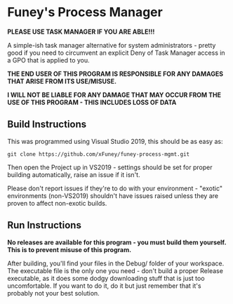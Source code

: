 # Funey's Process Manager
**PLEASE USE TASK MANAGER IF YOU ARE ABLE!!!**

A simple-ish task manager alternative for system administrators - pretty good if you need to circumvent an explicit Deny of Task Manager access in a GPO that is applied to you.

**THE END USER OF THIS PROGRAM IS RESPONSIBLE FOR ANY DAMAGES THAT ARISE FROM ITS USE/MISUSE.**

**I WILL NOT BE LIABLE FOR ANY DAMAGE THAT MAY OCCUR FROM THE USE OF THIS PROGRAM - THIS INCLUDES LOSS OF DATA**

## Build Instructions
This was programmed using Visual Studio 2019, this should be as easy as:
```
git clone https://github.com/xFuney/funey-process-mgmt.git
```
Then open the Project up in VS2019 - settings should be set for proper building automatically, raise an issue if it isn't.

Please don't report issues if they're to do with your environment - "exotic" environments (non-VS2019) shouldn't have issues raised unless they are proven to affect non-exotic builds.
## Run Instructions
**No releases are available for this program - you must build them yourself. This is to prevent misuse of this program.**

After building, you'll find your files in the Debug/ folder of your workspace. The executable file is the only one you need - don't build a proper Release executable, as it does some dodgy downloading stuff that is just too uncomfortable. If you want to do it, do it but just remember that it's probably not your best solution.